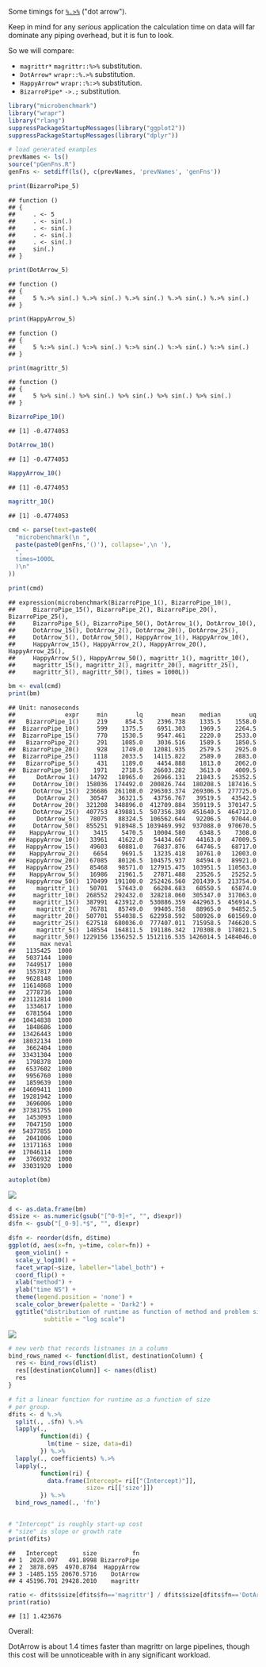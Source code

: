 Some timings for [`%.>%`](http://www.win-vector.com/blog/2017/07/in-praise-of-syntactic-sugar/) ("dot arrow").

Keep in mind for any *serious* application the calculation time on data will far dominate any piping overhead, but it is fun to look.

So we will compare:

-   `magrittr*` `magrittr::%>%` substitution.
-   `DotArrow*` `wrapr::%.>%` substitution.
-   `HappyArrow*` `wrapr::%:>%` substitution.
-   `BizarroPipe*` `->.;` substitution.

``` r
library("microbenchmark")
library("wrapr")
library("rlang")
suppressPackageStartupMessages(library("ggplot2"))
suppressPackageStartupMessages(library("dplyr"))

# load generated examples
prevNames <- ls()
source("pGenFns.R")
genFns <- setdiff(ls(), c(prevNames, 'prevNames', 'genFns'))

print(BizarroPipe_5)
```

    ## function () 
    ## {
    ##     . <- 5
    ##     . <- sin(.)
    ##     . <- sin(.)
    ##     . <- sin(.)
    ##     . <- sin(.)
    ##     sin(.)
    ## }

``` r
print(DotArrow_5)
```

    ## function () 
    ## {
    ##     5 %.>% sin(.) %.>% sin(.) %.>% sin(.) %.>% sin(.) %.>% sin(.)
    ## }

``` r
print(HappyArrow_5)
```

    ## function () 
    ## {
    ##     5 %:>% sin(.) %:>% sin(.) %:>% sin(.) %:>% sin(.) %:>% sin(.)
    ## }

``` r
print(magrittr_5)
```

    ## function () 
    ## {
    ##     5 %>% sin(.) %>% sin(.) %>% sin(.) %>% sin(.) %>% sin(.)
    ## }

``` r
BizarroPipe_10()
```

    ## [1] -0.4774053

``` r
DotArrow_10()
```

    ## [1] -0.4774053

``` r
HappyArrow_10()
```

    ## [1] -0.4774053

``` r
magrittr_10()
```

    ## [1] -0.4774053

``` r
cmd <- parse(text=paste0(
  "microbenchmark(\n ",
  paste(paste0(genFns,'()'), collapse=',\n '),
  ", 
  times=1000L
  )\n"
))

print(cmd)
```

    ## expression(microbenchmark(BizarroPipe_1(), BizarroPipe_10(), 
    ##     BizarroPipe_15(), BizarroPipe_2(), BizarroPipe_20(), BizarroPipe_25(), 
    ##     BizarroPipe_5(), BizarroPipe_50(), DotArrow_1(), DotArrow_10(), 
    ##     DotArrow_15(), DotArrow_2(), DotArrow_20(), DotArrow_25(), 
    ##     DotArrow_5(), DotArrow_50(), HappyArrow_1(), HappyArrow_10(), 
    ##     HappyArrow_15(), HappyArrow_2(), HappyArrow_20(), HappyArrow_25(), 
    ##     HappyArrow_5(), HappyArrow_50(), magrittr_1(), magrittr_10(), 
    ##     magrittr_15(), magrittr_2(), magrittr_20(), magrittr_25(), 
    ##     magrittr_5(), magrittr_50(), times = 1000L))

``` r
bm <- eval(cmd)
print(bm)
```

    ## Unit: nanoseconds
    ##              expr     min        lq        mean    median        uq
    ##   BizarroPipe_1()     219     854.5    2396.738    1335.5    1558.0
    ##  BizarroPipe_10()     599    1375.5    6951.303    1969.5    2264.5
    ##  BizarroPipe_15()     770    1530.5    9547.461    2220.0    2533.0
    ##   BizarroPipe_2()     291    1085.0    3036.516    1589.5    1850.5
    ##  BizarroPipe_20()     928    1749.0   12081.935    2579.5    2925.0
    ##  BizarroPipe_25()    1118    2033.5   14115.822    2589.0    2883.0
    ##   BizarroPipe_5()     431    1189.0    4454.888    1813.0    2062.0
    ##  BizarroPipe_50()    1971    2718.5   26603.282    3613.0    4009.5
    ##      DotArrow_1()   14792   18965.0   26966.131   21843.5   25352.5
    ##     DotArrow_10()  158036  174492.0  200826.744  180208.5  187416.5
    ##     DotArrow_15()  236686  261108.0  296303.374  269306.5  277725.0
    ##      DotArrow_2()   30547   36321.5   43756.767   39519.5   43542.5
    ##     DotArrow_20()  321208  348896.0  412709.884  359119.5  370147.5
    ##     DotArrow_25()  407753  439881.5  507356.389  451640.5  464712.0
    ##      DotArrow_5()   78075   88324.5  106562.644   92206.5   97044.0
    ##     DotArrow_50()  855251  918948.5 1039469.992  937088.0  970670.5
    ##    HappyArrow_1()    3415    5470.5   10004.580    6348.5    7308.0
    ##   HappyArrow_10()   33961   41622.0   54434.667   44163.0   47009.5
    ##   HappyArrow_15()   49603   60881.0   76837.876   64746.5   68717.0
    ##    HappyArrow_2()    6654    9691.5   13235.418   10761.0   12003.0
    ##   HappyArrow_20()   67085   80126.5  104575.937   84594.0   89921.0
    ##   HappyArrow_25()   85468   98571.0  127915.475  103951.5  110563.0
    ##    HappyArrow_5()   16986   21961.5   27871.488   23526.5   25252.5
    ##   HappyArrow_50()  170499  191100.0  252426.560  201439.5  213754.0
    ##      magrittr_1()   50701   57643.0   66204.683   60550.5   65874.0
    ##     magrittr_10()  268552  292432.0  328218.060  305347.0  317063.0
    ##     magrittr_15()  387991  423912.0  530886.359  442963.5  456914.5
    ##      magrittr_2()   76781   85749.0   99405.758   88965.0   94852.5
    ##     magrittr_20()  507701  554038.5  622958.592  580926.0  601569.0
    ##     magrittr_25()  627518  680036.0  777407.011  715958.5  746620.5
    ##      magrittr_5()  148554  164811.5  191186.342  170308.0  178021.5
    ##     magrittr_50() 1229156 1356252.5 1512116.535 1426014.5 1484046.0
    ##       max neval
    ##   1135425  1000
    ##   5037144  1000
    ##   7449517  1000
    ##   1557817  1000
    ##   9628148  1000
    ##  11614868  1000
    ##   2778736  1000
    ##  23112814  1000
    ##   1334617  1000
    ##   6781564  1000
    ##  10414838  1000
    ##   1848686  1000
    ##  13426443  1000
    ##  18032134  1000
    ##   3662404  1000
    ##  33431304  1000
    ##   1798378  1000
    ##   6537602  1000
    ##   9956760  1000
    ##   1859639  1000
    ##  14609411  1000
    ##  19281942  1000
    ##   3696006  1000
    ##  37381755  1000
    ##   1453093  1000
    ##   7047150  1000
    ##  54377855  1000
    ##   2041006  1000
    ##  13171163  1000
    ##  17046114  1000
    ##   3766932  1000
    ##  33031920  1000

``` r
autoplot(bm)
```

![](PipePerformance_files/figure-markdown_github/timings-1.png)

``` r
d <- as.data.frame(bm)
d$size <- as.numeric(gsub("[^0-9]+", "", d$expr))
d$fn <- gsub("[_0-9].*$", "", d$expr)

d$fn <- reorder(d$fn, d$time)
ggplot(d, aes(x=fn, y=time, color=fn)) + 
  geom_violin() + 
  scale_y_log10() + 
  facet_wrap(~size, labeller="label_both") + 
  coord_flip() + 
  xlab("method") +
  ylab("time NS") +
  theme(legend.position = 'none') +
  scale_color_brewer(palette = 'Dark2') +
  ggtitle("distribution of runtime as function of method and problem size",
          subtitle = "log scale")
```

![](PipePerformance_files/figure-markdown_github/replot-1.png)

``` r
# new verb that records listnames in a column
bind_rows_named <- function(dlist, destinationColumn) {
  res <- bind_rows(dlist)
  res[[destinationColumn]] <- names(dlist)
  res
}

# fit a linear function for runtime as a function of size
# per group.
dfits <- d %.>%
  split(., .$fn) %.>%
  lapply(., 
         function(di) { 
           lm(time ~ size, data=di) 
         }) %.>%
  lapply(., coefficients) %.>%
  lapply(., 
         function(ri) {
           data.frame(Intercept= ri[["(Intercept)"]],
                      size= ri[['size']])
         }) %.>%
  bind_rows_named(., 'fn')


# "Intercept" is roughly start-up cost 
# "size" is slope or growth rate
print(dfits)
```

    ##   Intercept       size          fn
    ## 1  2028.097   491.8998 BizarroPipe
    ## 2  3878.695  4970.8784  HappyArrow
    ## 3 -1485.155 20670.5716    DotArrow
    ## 4 45196.701 29428.2010    magrittr

``` r
ratio <- dfits$size[dfits$fn=='magrittr'] / dfits$size[dfits$fn=='DotArrow']
print(ratio)
```

    ## [1] 1.423676

Overall:

DotArrow is about 1.4 times faster than magrittr on large pipelines, though this cost will be unnoticeable with in any significant workload.
